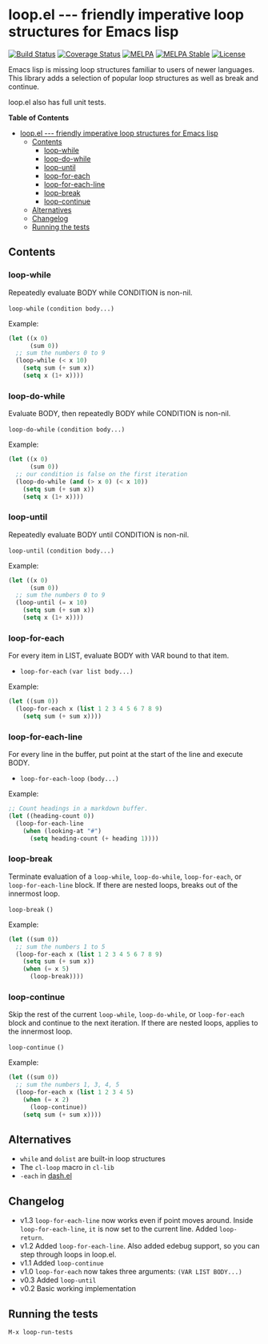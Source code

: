 # loop.el --- friendly imperative loop structures for Emacs lisp

[![Build Status](https://travis-ci.org/Wilfred/loop.el.svg)](https://travis-ci.org/Wilfred/loop.el)
[![Coverage Status](https://coveralls.io/repos/Wilfred/loop.el/badge.svg)](https://coveralls.io/r/Wilfred/loop.el)
[![MELPA](http://melpa.org/packages/loop-badge.svg)](http://melpa.org/#/loop)
[![MELPA Stable](http://stable.melpa.org/packages/loop-badge.svg)](http://stable.melpa.org/#/loop)
[![License](http://img.shields.io/:license-gpl3-blue.svg)](http://www.gnu.org/licenses/gpl-3.0.html)

Emacs lisp is missing loop structures familiar to users of newer
languages. This library adds a selection of popular loop structures
as well as break and continue.

loop.el also has full unit tests.

<!-- markdown-toc start - Don't edit this section. Run M-x markdown-toc-generate-toc again -->
**Table of Contents**

- [loop.el --- friendly imperative loop structures for Emacs lisp](#loopel-----friendly-imperative-loop-structures-for-emacs-lisp)
    - [Contents](#contents)
        - [loop-while](#loop-while)
        - [loop-do-while](#loop-do-while)
        - [loop-until](#loop-until)
        - [loop-for-each](#loop-for-each)
        - [loop-for-each-line](#loop-for-each-line)
        - [loop-break](#loop-break)
        - [loop-continue](#loop-continue)
    - [Alternatives](#alternatives)
    - [Changelog](#changelog)
    - [Running the tests](#running-the-tests)

<!-- markdown-toc end -->

## Contents

### loop-while

Repeatedly evaluate BODY while CONDITION is non-nil.

`loop-while` `(condition body...)`

Example:

``` lisp
(let ((x 0)
      (sum 0))
  ;; sum the numbers 0 to 9
  (loop-while (< x 10)
    (setq sum (+ sum x))
    (setq x (1+ x))))
```

### loop-do-while

Evaluate BODY, then repeatedly BODY while CONDITION is non-nil.

`loop-do-while` `(condition body...)`

Example:

``` lisp
(let ((x 0)
      (sum 0))
  ;; our condition is false on the first iteration
  (loop-do-while (and (> x 0) (< x 10))
    (setq sum (+ sum x))
    (setq x (1+ x))))
```

### loop-until

Repeatedly evaluate BODY until CONDITION is non-nil.

`loop-until` `(condition body...)`

Example:

``` lisp
(let ((x 0)
      (sum 0))
  ;; sum the numbers 0 to 9
  (loop-until (= x 10)
    (setq sum (+ sum x))
    (setq x (1+ x))))
```

### loop-for-each

For every item in LIST, evaluate BODY with VAR bound to that item.

* `loop-for-each` `(var list body...)`

Example:

``` lisp
(let ((sum 0))
  (loop-for-each x (list 1 2 3 4 5 6 7 8 9)
    (setq sum (+ sum x))))
```

### loop-for-each-line

For every line in the buffer, put point at the start of the line and
execute BODY.

* `loop-for-each-loop` `(body...)`

Example:

``` lisp
;; Count headings in a markdown buffer.
(let ((heading-count 0))
  (loop-for-each-line
    (when (looking-at "#")
      (setq heading-count (+ heading 1))))
```

### loop-break

Terminate evaluation of a `loop-while`, `loop-do-while`,
`loop-for-each`, or `loop-for-each-line` block. If there are nested
loops, breaks out of the innermost loop.

`loop-break` `()`

Example:

``` lisp
(let ((sum 0))
  ;; sum the numbers 1 to 5
  (loop-for-each x (list 1 2 3 4 5 6 7 8 9)
    (setq sum (+ sum x))
    (when (= x 5)
      (loop-break))))
```

### loop-continue

Skip the rest of the current `loop-while`, `loop-do-while`, or
`loop-for-each` block and continue to the next iteration. If there
are nested loops, applies to the innermost loop.

`loop-continue` `()`

Example:

``` lisp
(let ((sum 0))
  ;; sum the numbers 1, 3, 4, 5
  (loop-for-each x (list 1 2 3 4 5)
    (when (= x 2)
      (loop-continue))
    (setq sum (+ sum x))))
```

## Alternatives

* `while` and `dolist` are built-in loop structures
* The `cl-loop` macro in `cl-lib`
* `-each` in [dash.el](https://github.com/magnars/dash.el)

## Changelog

* v1.3 `loop-for-each-line` now works even if point moves
  around. Inside `loop-for-each-line`, `it` is now set to the current
  line. Added `loop-return`.
* v1.2 Added `loop-for-each-line`. Also added edebug support, so you
  can step through loops in loop.el.
* v1.1 Added `loop-continue`
* v1.0 `loop-for-each` now takes three arguments: `(VAR LIST BODY...)`
* v0.3 Added `loop-until`
* v0.2 Basic working implementation

## Running the tests

    M-x loop-run-tests
